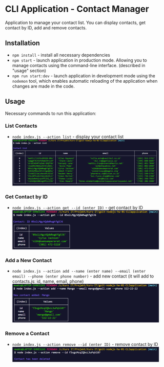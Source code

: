 # CLI Application - Contact Manager
Application to manage your contact list. You can display contacts, get contact by ID, add and remove contacts.

## Installation
- `npm install` - install all necessary dependencies
- `npm start` - launch application in production mode. Allowing you to manage contacts using the command-line interface. (described in "usage" section)
- `npm run start:dev` - launch application in development mode using the `nodemon` tool, which enables automatic reloading of the application when changes are made in the code.

## Usage
Necessary commands to run this application:

### List Contacts
- `node index.js --action list` - display your contact list
  ![List Contacts](./images/contactList.PNG)

### Get Contact by ID
- `node index.js --action get --id (enter ID)` - get contact by ID
  ![Get Contact](./images/get.PNG)

### Add a New Contact
- `node index.js --action add --name (enter name) --email (enter email) --phone (enter phone number)` - add new contact (it will add to contacts.js: id, name, email, phone)
  ![Add Contact](./images/add.PNG)

### Remove a Contact
- `node index.js --action remove --id (enter ID)` - remove contact by ID
  ![Remove Contact](./images/delete.PNG)
